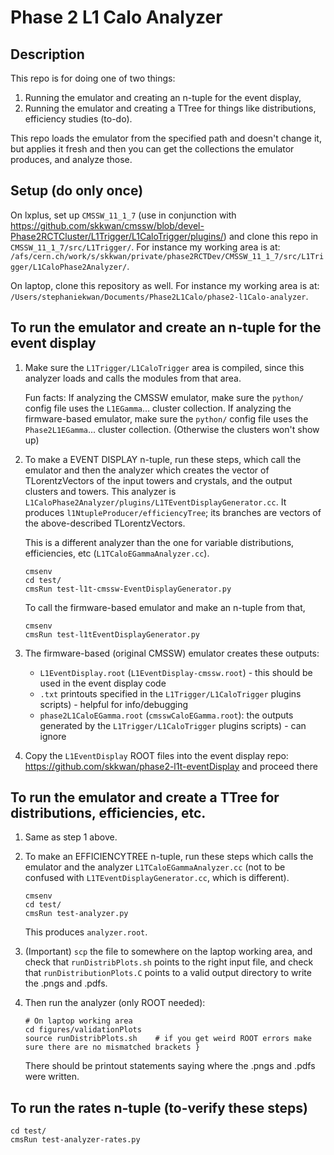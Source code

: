 # Phase 2 L1 Calo Analyzer

## Description

   This repo is for doing one of two things:
   1. Running the emulator and creating an n-tuple for the event display,
   2. Running the emulator and creating a TTree for things like distributions, efficiency studies (to-do).

   This repo loads the emulator from the specified path and doesn't change it, but applies it fresh and then you can get the collections the emulator produces, and analyze those.

## Setup (do only once)

   On lxplus, set up `CMSSW_11_1_7` (use in conjunction with https://github.com/skkwan/cmssw/blob/devel-Phase2RCTCluster/L1Trigger/L1CaloTrigger/plugins/) and clone this repo in `CMSSW_11_1_7/src/L1Trigger/`. For instance my working area is at:
   `/afs/cern.ch/work/s/skkwan/private/phase2RCTDev/CMSSW_11_1_7/src/L1Trigger/L1CaloPhase2Analyzer/`.

   On laptop, clone this repository as well. For instance my working area is at: `/Users/stephaniekwan/Documents/Phase2L1Calo/phase2-l1Calo-analyzer`.

## To run the emulator and create an n-tuple for the event display

1. Make sure the `L1Trigger/L1CaloTrigger` area is compiled, since this analyzer loads and calls the modules from that area.

   Fun facts:
   If analyzing the CMSSW emulator, make sure the `python/` config file uses the `L1EGamma`... cluster collection.
   If analyzing the firmware-based emulator, make sure the `python/` config file uses the `Phase2L1EGamma`... cluster collection.
(Otherwise the clusters won't show up)

2. To make a EVENT DISPLAY n-tuple, run these steps, which call the emulator and then the analyzer which creates the vector of
   TLorentzVectors of the input towers and crystals, and the output clusters and towers. This analyzer is
   `L1CaloPhase2Analyzer/plugins/L1TEventDisplayGenerator.cc`. It produces `l1NtupleProducer/efficiencyTree`; its branches
   are vectors of the above-described TLorentzVectors. 

   This is a different analyzer than the one for variable distributions, efficiencies, etc (`L1TCaloEGammaAnalyzer.cc`). 
   ```
   cmsenv
   cd test/
   cmsRun test-l1t-cmssw-EventDisplayGenerator.py
   ```

   To call the firmware-based emulator and make an n-tuple from that,
   ```
   cmsenv
   cmsRun test-l1tEventDisplayGenerator.py   
   ```

3. The firmware-based (original CMSSW) emulator creates these outputs: 
    * `L1EventDisplay.root` (`L1EventDisplay-cmssw.root`) - this should be used in the event display code
    * `.txt` printouts specified in the `L1Trigger/L1CaloTrigger` plugins scripts) - helpful for info/debugging
    * `phase2L1CaloEGamma.root` (`cmsswCaloEGamma.root`): the outputs generated by the `L1Trigger/L1CaloTrigger` plugins scripts) - can ignore

4. Copy the `L1EventDisplay` ROOT files into the event display repo: https://github.com/skkwan/phase2-l1t-eventDisplay and proceed there



## To run the emulator and create a TTree for distributions, efficiencies, etc.

1. Same as step 1 above.

2. To make an EFFICIENCYTREE n-tuple, run these steps which calls the emulator and the analyzer `L1TCaloEGammaAnalyzer.cc` 
   (not to be confused with `L1TEventDisplayGenerator.cc`, which is different).
   ```
   cmsenv
   cd test/
   cmsRun test-analyzer.py
   ```
   This produces `analyzer.root`.

3. (Important) `scp` the file to somewhere on the laptop working area, and check that `runDistribPlots.sh` points to the right input file, and check that `runDistributionPlots.C` points to a valid output directory to write the .pngs and .pdfs.

4. Then run the analyzer (only ROOT needed):
   ```
   # On laptop working area
   cd figures/validationPlots
   source runDistribPlots.sh    # if you get weird ROOT errors make sure there are no mismatched brackets }
   ```
   There should be printout statements saying where the .pngs and .pdfs were written.


## To run the rates n-tuple (to-verify these steps)

   ```
   cd test/
   cmsRun test-analyzer-rates.py
   ```